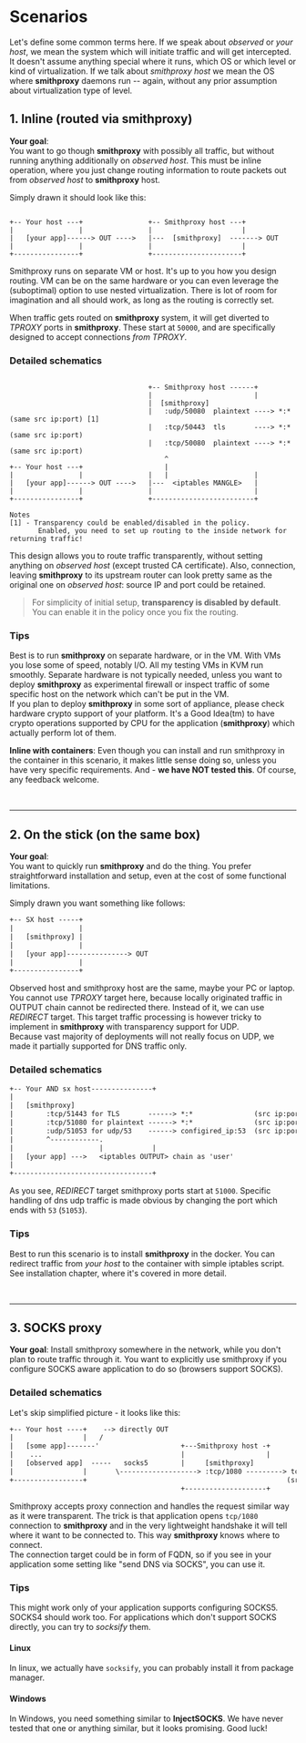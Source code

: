 # Scenarios

Let's define some common terms here. If we speak about *observed* or *your host*, we mean the system which will initiate traffic and will get intercepted.
It doesn't assume anything special where it runs, which OS or which level or kind of virtualization.
If we talk about *smithproxy host* we mean the OS where **smithproxy** daemons run -- again, without any prior assumption about virtualization type of level.

## 1. Inline (routed via smithproxy)

**Your goal**:   
You want to go though **smithproxy** with possibly all traffic, but without running anything additionally on *observed host*.
This must be inline operation, where you just change routing information to route packets out from *observed host* to **smithproxy** host.  

Simply drawn it should look like this:
```
                                  
+-- Your host ---+                +-- Smithproxy host ---+
|                |                |                      |
|   [your app]------> OUT ---->   |---  [smithproxy]  -------> OUT
|                |                |                      |
+----------------+                +----------------------+
```

Smithproxy runs on separate VM or host. It's up to you how you design routing. VM can be on the same hardware or you can even leverage the (suboptimal) 
option to use nested virtualization. There is lot of room for imagination and all should work, as long as the routing is correctly set.  

When traffic gets routed on **smithproxy** system, it will get diverted to *TPROXY* ports in **smithproxy**. These start at `50000`, and are specifically 
designed to accept connections *from TPROXY*. 

### Detailed schematics

```

                                  +-- Smithproxy host ------+
                                  |                         |
                                  |  [smithproxy]
                                  |   :udp/50080  plaintext ----> *:*   (same src ip:port) [1]
                                  |   :tcp/50443  tls       ----> *:*   (same src ip:port)
                                  |   :tcp/50080  plaintext ----> *:*   (same src ip:port)
                                      ^      
+-- Your host ---+                    |       
|                |                |   |                     |     
|   [your app]------> OUT ---->   |---  <iptables MANGLE>   |
|                |                |                         |
+----------------+                +-------------------------+

Notes
[1] - Transparency could be enabled/disabled in the policy. 
       Enabled, you need to set up routing to the inside network for returning traffic!
```

This design allows you to route traffic transparently, without setting anything on *observed host* (except trusted CA certificate). Also, connection, leaving **smithproxy** to its upstream router can look pretty same as the original one on *observed host*: source IP and port could be retained. 

> For simplicity of initial setup, **transparency is disabled by default**. You can enable it in the policy once you fix the routing.

### Tips
Best is to run **smithproxy** on separate hardware, or in the VM. With VMs you lose some of speed, notably I/O. All my testing VMs in KVM run smoothly. Separate hardware is not typically needed, unless you want to deploy **smithproxy** as experimental firewall or inspect traffic of some specific host on the network which can't be put in the VM.  
If you plan to deploy **smithproxy** in some sort of appliance, please check hardware crypto support of your platform. It's a Good Idea(tm) to have crypto operations supported by CPU for the application (**smithproxy**) which actually perform lot of them.  

**Inline with containers**: Even though you can install and run smithproxy in the container in this scenario, it makes little sense doing so, unless you have very specific  requirements. And - **we have NOT tested this**. Of course, any feedback welcome. 

&nbsp;

---


## 2. On the stick (on the same box)

**Your goal**:  
You want to quickly run **smithproxy** and do the thing. You prefer straightforward installation and setup, even at the cost of some functional limitations.

Simply drawn you want something like follows:
```txt
+-- SX host -----+  
|                |  
|   [smithproxy] |  
|                |  
|   [your app]---------------> OUT    
|                |  
+----------------+  
```
Observed host and smithproxy host are the same, maybe your PC or laptop. You cannot use *TPROXY* target here, because locally originated traffic in OUTPUT chain cannot be redirected there. Instead of it, we can use *REDIRECT* target. This target traffic processing is however tricky to implement in **smithproxy** with transparency support for UDP.  
Because vast majority of deployments will not really focus on UDP, we made it partially supported for DNS traffic only. 

### Detailed schematics

```txt
+-- Your AND sx host---------------+  
|
|   [smithproxy]   
|        :tcp/51443 for TLS       ------> *:*               (src ip:port changed)
|        :tcp/51080 for plaintext ------> *:*               (src ip:port changed)
|        :udp/51053 for udp/53    ------> configired_ip:53  (src ip:port changed)
|        ^------------.           
|                     |            |
|   [your app] --->   <iptables OUTPUT> chain as 'user'     
|                 
+----------------------------------+  
```

As you see, *REDIRECT* target smithproxy ports start at `51000`. Specific handling of dns udp traffic is made obvious by changing the port which ends with `53` (`51053`).

### Tips
Best to run this scenario is to install **smithproxy** in the docker. You can redirect traffic from *your host* to the container with simple iptables script. See installation chapter, where it's covered in more detail.

&nbsp;

---


## 3. SOCKS proxy
**Your goal**: Install smithproxy somewhere in the network, while you don't plan to route traffic through it. You want to explicitly use smithproxy if you configure SOCKS aware application to do so (browsers support SOCKS). 

### Detailed schematics
Let's skip simplified picture - it looks like this:

```txt
+-- Your host ----+    --> directly OUT 
|                 |   /
|   [some app]-------'                    +---Smithproxy host -+
|    ...                                  |                    |
|   [observed app]  -----   socks5        |     [smithproxy]
|                 |       \-------------------> :tcp/1080 ---------> tcp *.*   
+-----------------+                                                 (src ip:port of sx host)
                                          +--------------------+
```
Smithproxy accepts proxy connection and handles the request similar way as it were transparent. The trick is that application opens `tcp/1080` connection to **smithproxy** and in the very lightweight handshake it will tell where it want to be connected to. This way **smithproxy** knows where to connect.  
The connection target could be in form of FQDN, so if you see in your application some setting like "send DNS via SOCKS", you can use it.


### Tips
This might work only of your application supports configuring SOCKS5. SOCKS4 should work too. For applications which don't support SOCKS directly,
you can try to *socksify* them.

#### Linux
 In linux, we actually have `socksify`, you can probably install it from package manager.

#### Windows
In Windows, you need something similar to **InjectSOCKS**. We have never tested that one or anything similar, but it looks promising.  Good luck!
